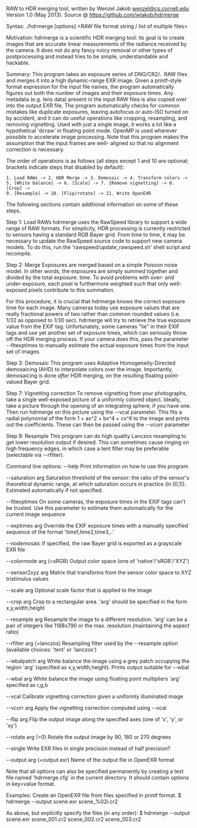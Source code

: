 RAW to HDR merging tool, written by Wenzel Jakob <wenzel@cs.cornell.edu>
Version 1.0 (May 2013). Source @ https://github.com/wjakob/hdrmerge

Syntax: ./hdrmerge [options] <RAW file format string / list of multiple files>

Motivation:
  hdrmerge is a scientific HDR merging tool: its goal is to create images that
  are accurate linear measurements of the radiance received by the camera.
  It does not do any fancy noicy removal or other types of postprocessing
  and instead tries to be simple, understandable and hackable.

Summary:
  This program takes an exposure series of DNG/CR2/.. RAW files and merges it
  into a high dynamic-range EXR image. Given a printf-style format expression
  for the input file names, the program automatically figures out both the
  number of images and their exposure times. Any metadata (e.g. lens data)
  present in the input RAW files is also copied over into the output EXR file.
  The program automatically checks for common mistakes like duplicate exposures,
  leaving autofocus or auto-ISO turned on by accident, and it can do useful 
  operations like cropping, resampling, and removing vignetting. Used with 
  just a single image, it works a lot like a hypothetical 'dcraw' in floating
  point mode. OpenMP is used wherever possible to accelerate image processing.
  Note that this program makes the assumption that the input frames are well-
  aligned so that no alignment correction is necessary.

  The order of operations is as follows (all steps except 1 and 10 are
  optional; brackets indicate steps that disabled by default):

    1. Load RAWs -> 2. HDR Merge -> 3. Demosaic -> 4. Transform colors -> 
    5. [White balance] -> 6. [Scale] -> 7. [Remove vignetting] -> 8. [Crop] -> 
    9. [Resample] -> 10. [Flip/rotate] -> 11. Write OpenEXR

The following sections contain additional information on some of these steps.

Step 1: Load RAWs
  hdrmerge uses the RawSpeed library to support a wide range of RAW formats.
  For simplicity, HDR processing is currently restricted to sensors having a
  standard RGB Bayer grid. From time to time, it may be necessary to update
  the RawSpeed source code to support new camera models. To do this, run the
  'rawspeed/update_rawspeed.sh' shell script and recompile.

Step 2: Merge
  Exposures are merged based on a simple Poisson noise model. In other words,
  the exposures are simply summed together and divided by the total exposure.
  time. To avoid problems with over- and under-exposure, each pixel is
  furthermore weighted such that only well-exposed pixels contribute to this
  summation.

  For this procedure, it is crucial that hdrmerge knows the correct exposure
  time for each image. Many cameras today use exposure values that are really
  fractional powers of two rather than common rounded values (i.e. 1/32 as 
  opposed to 1/30 sec). hdrmerge will try to retrieve the true exposure value
  from the EXIF tag. Unfortunately, some cameras "lie" in their EXIF tags
  and use yet another set of exposure times, which can seriously throw off
  the HDR merging process. If your camera does this, pass the parameter 
  --fitexptimes to manually estimate the actual exposure times from the 
  input set of images.

Step 3: Demosaic
  This program uses Adaptive Homogeneity-Directed demosaicing (AHD) to
  interpolate colors over the image. Importantly, demosaicing is done *after*
  HDR merging, on the resulting floating point-valued Bayer grid.

Step 7: Vignetting correction
  To remove vignetting from your photographs, take a single well-exposed 
  picture of a uniformly colored object. Ideally, take a picture through 
  the opening of an integrating sphere, if you have one. Then run hdrmerge
  on this picture using the --vcal parameter. This fits a radial polynomial
  of the form 1 + ax^2 + bx^4 + cx^6 to the image and prints out the
  coefficients. These can then be passed using the --vcorr parameter

Step 9: Resample
  This program can do high quality Lanczos resampling to get lower resolution
  output if desired. This can sometimes cause ringing on high frequency edges,
  in which case a tent filter may be preferable (selectable via --rfilter).

Command line options:
  --help                     Print information on how to use this program
                             
  --saturation arg           Saturation threshold of the sensor: the ratio of 
                             the sensor's theoretical dynamic range, at which 
                             saturation occurs in practice (in [0,1]). 
                             Estimated automatically if not specified.
                             
  --fitexptimes              On some cameras, the exposure times in the EXIF 
                             tags can't be trusted. Use this parameter to 
                             estimate them automatically for the current image 
                             sequence
                             
  --exptimes arg             Override the EXIF exposure times with a manually 
                             specified sequence of the format 
                             'time1,time2,time3,..'
                             
  --nodemosaic               If specified, the raw Bayer grid is exported as a 
                             grayscale EXR file
                             
  --colormode arg (=sRGB)    Output color space (one of 'native'/'sRGB'/'XYZ')
                             
  --sensor2xyz arg           Matrix that transforms from the sensor color space
                             to XYZ tristimulus values
                             
  --scale arg                Optional scale factor that is applied to the image
                             
  --crop arg                 Crop to a rectangular area. 'arg' should be 
                             specified in the form x,y,width,height
                             
  --resample arg             Resample the image to a different resolution. 
                             'arg' can be a pair of integers like 1188x790 or 
                             the max. resolution (maintaining the aspect ratio)
                             
  --rfilter arg (=lanczos)   Resampling filter used by the --resample option 
                             (available choices: 'tent' or 'lanczos')
                             
  --wbalpatch arg            White balance the image using a grey patch 
                             occupying the region 'arg' (specified as 
                             x,y,width,height). Prints output suitable for 
                             --wbal
                             
  --wbal arg                 White balance the image using floating point 
                             multipliers 'arg' specified as r,g,b
                             
  --vcal                     Calibrate vignetting correction given a uniformly 
                             illuminated image
                             
  --vcorr arg                Apply the vignetting correction computed using 
                             --vcal
                             
  --flip arg                 Flip the output image along the specified axes 
                             (one of 'x', 'y', or 'xy')
                             
  --rotate arg (=0)          Rotate the output image by 90, 180 or 270 degrees
                             
  --single                   Write EXR files in single precision instead of 
                             half precision?
                             
  --output arg (=output.exr) Name of the output file in OpenEXR format

Note that all options can also be specified permanently by creating a text
file named 'hdrmerge.cfg' in the current directory. It should contain options
in key=value format.

Examples:
  Create an OpenEXR file from files specified in printf format.
    $ hdrmerge --output scene.exr scene_%02i.cr2

  As above, but explicitly specify the files (in any order):
    $ hdrmerge --output scene.exr scene_001.cr2 scene_002.cr2 scene_003.cr2
